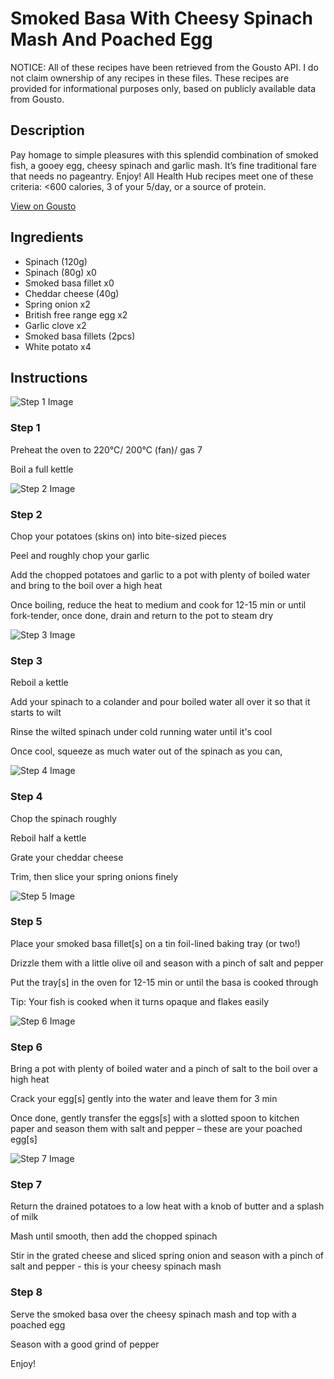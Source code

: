 # Smoked Basa With Cheesy Spinach Mash And Poached Egg

NOTICE: All of these recipes have been retrieved from the Gousto API. I do not claim ownership of any recipes in these files. These recipes are provided for informational purposes only, based on publicly available data from Gousto.

## Description

Pay homage to simple pleasures with this splendid combination of smoked fish, a gooey egg, cheesy spinach and garlic mash. It’s fine traditional fare that needs no pageantry. Enjoy! All Health Hub recipes meet one of these criteria: <600 calories, 3 of your 5/day, or a source of protein.

[View on Gousto](https://www.gousto.co.uk/recipes/cookbook/smoky-fish-on-mash)

## Ingredients

- Spinach (120g)
- Spinach (80g) x0
- Smoked basa fillet x0
- Cheddar cheese (40g)
- Spring onion x2
- British free range egg x2
- Garlic clove x2
- Smoked basa fillets (2pcs)
- White potato x4

## Instructions

![Step 1 Image](https://production-media.gousto.co.uk/cms/recipe-step-image/368.Step-1-2-x200.jpg)

### Step 1

Preheat the oven to 220°C/ 200°C (fan)/ gas 7

Boil a full kettle

![Step 2 Image](https://production-media.gousto.co.uk/cms/recipe-step-image/Step-2-5-1731399264218-x200.jpg)

### Step 2

Chop your potatoes (skins on) into bite-sized pieces

Peel and roughly chop your garlic

Add the chopped potatoes and garlic to a pot with plenty of boiled water and bring to the boil over a high heat

Once boiling, reduce the heat to medium and cook for 12-15 min or until fork-tender, once done, drain and return to the pot to steam dry

![Step 3 Image](https://production-media.gousto.co.uk/cms/recipe-step-image/Spinach-wilting-in-colander-1646667549172-x200.jpg)

### Step 3

Reboil a kettle

Add your spinach to a colander and pour boiled water all over it so that it starts to wilt

Rinse the wilted spinach under cold running water until it's cool

Once cool, squeeze as much water out of the spinach as you can,

![Step 4 Image](https://production-media.gousto.co.uk/cms/recipe-step-image/4-x200.jpg)

### Step 4

Chop the spinach roughly

Reboil half a kettle

Grate your cheddar cheese

Trim, then slice your spring onions finely

![Step 5 Image](https://production-media.gousto.co.uk/cms/recipe-step-image/368.-step-5-x200.jpg)

### Step 5

Place your smoked basa fillet[s] on a tin foil-lined baking tray (or two!)

Drizzle them with a little olive oil and season with a pinch of salt and pepper

Put the tray[s] in the oven for 12-15 min or until the basa is cooked through

Tip: Your fish is cooked when it turns opaque and flakes easily

![Step 6 Image](https://production-media.gousto.co.uk/cms/recipe-step-image/368.-step-6-x200.jpg)

### Step 6

Bring a pot with plenty of boiled water and a pinch of salt to the boil over a high heat

Crack your egg[s] gently into the water and leave them for 3 min

Once done, gently transfer the eggs[s] with a slotted spoon to kitchen paper and season them with salt and pepper – these are your poached egg[s]

![Step 7 Image](https://production-media.gousto.co.uk/cms/recipe-step-image/368.-step-7-x200.jpg)

### Step 7

Return the drained potatoes to a low heat with a knob of butter and a splash of milk

Mash until smooth, then add the chopped spinach

Stir in the grated cheese and sliced spring onion and season with a pinch of salt and pepper - this is your cheesy spinach mash

### Step 8

Serve the smoked basa over the cheesy spinach mash and top with a poached egg

Season with a good grind of pepper

Enjoy!

